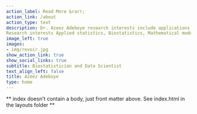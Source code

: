 ```yaml
---
action_label: Read More &rarr;
action_link: /about
action_type: text
description: Dr. Azeez Adeboye research interests include applications of statistics and machine learning to healthcare and medicine, communicating data through visualisation, and understanding how we teach statistical concepts. 
Research interests Applied statistics, Biostatistics, Mathematical models, Spatial analysis, Bayesian Methods, longitudinal data/repeated measures, Mixed models/random-effects models/multilevel models, Missing data/dropout/survival Analysis, Models for multivariate repeated measures etc
image_left: true
images:
- img/revoir.jpg
show_action_link: true
show_social_links: true
subtitle: Biostatistician and Data Scientist
text_align_left: false
title: Azeez Adeboye
type: home
---
```


** index doesn't contain a body, just front matter above.
See index.html in the layouts folder **
